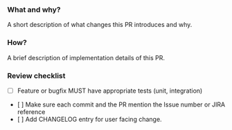### What and why?

A short description of what changes this PR introduces and why.

### How?

A brief description of implementation details of this PR.

### Review checklist

- [ ] Feature or bugfix MUST have appropriate tests (unit, integration)
- [ ] Make sure each commit and the PR mention the Issue number or JIRA reference
- [ ] Add CHANGELOG entry for user facing change. 

